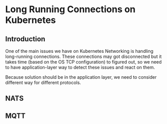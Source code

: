 # Long Running Connections on Kubernetes

## Introduction

One of the main issues we have on Kubernetes Networking is handling long-running connections.
These connections may got disconnected but it takes time (based on the OS TCP configuration) to figured out,
so we need to have application-layer way to detect these issues and react on them.

Because solution should be in the application layer, we need to consider different way for different
protocols.

## NATS

## MQTT
